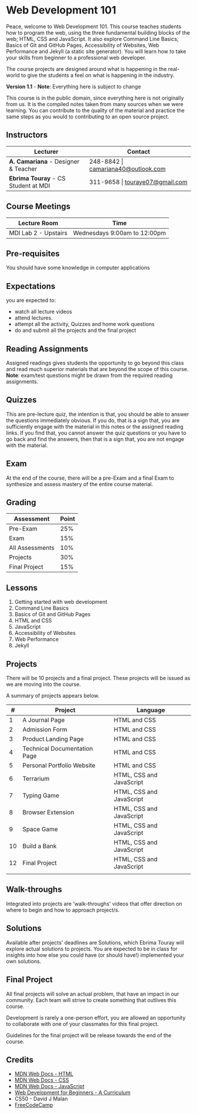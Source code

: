 # Web Development  101

Peace, welcome to Web Development 101. This course teaches students how to program the web, using the three fundamental building blocks of the web; HTML, CSS and JavaScript. It also explore Command Line Basics, Basics of Git and GitHub Pages, Accessibility of Websites, Web Performance and Jekyll (a static site generator). You will learn how to take your skills from beginner to a professional web developer.

The course projects are designed around what is happening in the real-world to give the students a feel on what is happening in the industry.

 **Version 1.1** - **Note**: Everything here is subject to change

This course is in the public domain, since everything here is not originally from us. It is the compiled notes taken from many sources when we were learning. You can contribute to the quality of the material and practice the same steps as you would to contributing to an open source project.

## Instructors

| Lecturer                              | Contact                             |
| ------------------------------------- | ----------------------------------- |
| **A. Camariana** - Designer & Teacher | 248-8842 \| camariana40@outlook.com |
| **Ebrima Touray** - CS Student at MDI | 311-9658 \| touraye07@gmail.com     |

## Course Meetings

| Lecture Room         | Time                         |
| -------------------- | ---------------------------- |
| MDI Lab 2 - Upstairs | Wednesdays 9:00am to 12:00pm |

## Pre-requisites

You should have some knowledge in computer applications

## Expectations

you are expected to:

- watch all lecture videos
- attend lectures.
- attempt all the activity, Quizzes and home work questions
- do and submit all the projects and the final project

## Reading Assignments

Assigned readings gives students the opportunity to go beyond this class and read much superior materials that are beyond the scope of this course. **Note**: exam/test questions might be drawn from the required reading assignments.

## Quizzes

This are pre-lecture quiz, the intention is that, you should be able to answer the questions immediately obvious. If you do, that is a sign that, you are sufficiently engage with the material in this notes or the assigned reading links. If you find that, you cannot answer the quiz questions or you have to go back and find the answers, then that is a sign that, you are not engage with the material.

## Exam

At the end of the course, there will be a pre-Exam and a final Exam to synthesize and assess mastery of the entire course material.

## Grading

| Assessment      | Point |
| --------------- | ----- |
| Pre-Exam        | 25%   |
| Exam            | 15%   |
| All Assessments | 10%   |
| Projects        | 30%   |
| Final Project   | 15%   |

## Lessons

1. Getting started with web development
2. Command Line Basics 
3. Basics of Git and GitHub Pages
4. HTML and CSS
5. JavaScript
6. Accessibility of Websites
7.  Web Performance
8. Jekyll



## Projects

There will be 10 projects and a final project. These projects will be issued as we are moving into the course.

A summary of projects appears below. 

| #    | Project                      | Language                 |
| ---- | ---------------------------- | ------------------------ |
| 1    | A Journal Page               | HTML and CSS             |
| 2    | Admission Form               | HTML and CSS             |
| 3    | Product Landing Page         | HTML and CSS             |
| 4    | Technical Documentation Page | HTML and CSS             |
| 5    | Personal Portfolio Website   | HTML and CSS             |
| 6    | Terrarium                    | HTML, CSS and JavaScript |
| 7    | Typing Game                  | HTML, CSS and JavaScript |
| 8    | Browser Extension            | HTML, CSS and JavaScript |
| 9    | Space Game                   | HTML, CSS and JavaScript |
| 10   | Build a Bank                 | HTML, CSS and JavaScript |
| 12   | Final Project                | HTML, CSS and JavaScript |
|      |                              |                          |

## Walk-throughs

Integrated into projects are 'walk-throughs' videos that offer direction on where to begin and how to approach project/s.

## Solutions

Available after projects' deadlines are Solutions, which Ebrima Touray will explore actual solutions to projects. You are expected to be in class for insights into how else you could have (or should have!) implemented your own solutions.

## Final Project

All final projects will solve an actual problem, that have an impact in our community. Each team will strive to create something that outlives this course.

Development is rarely a one-person effort, you are allowed an opportunity to collaborate with one of your classmates for this final project.

Guidelines for the final project will be release towards the end of the course. 

## Credits

- [MDN Web Docs - HTML](https://developer.mozilla.org/en-US/docs/Web/HTML)
- [MDN Web Docs - CSS](https://developer.mozilla.org/en-US/docs/Web/CSS)
- [MDN Web Docs - JavaScript](https://developer.mozilla.org/en-US/docs/Web/JavaScript)
- [Web Development for Beginners - A Curriculum](https://github.com/microsoft/Web-Dev-For-Beginners)
- CS50 - David J Malan
- [FreeCodeCamp](https://www.freecodecamp.org/)